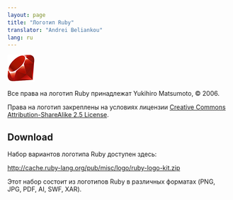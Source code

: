 ```yaml
---
layout: page
title: "Логотип Ruby"
translator: "Andrei Beliankou"
lang: ru
---
```


![Логотип Ruby](/images/header-ruby-logo.png)

Все права на логотип Ruby принадлежат Yukihiro Matsumoto, &copy; 2006.

Права на логотип закреплены на условиях лицензии [Creative Commons Attribution-ShareAlike 2.5 License][1].

## Download

Набор вариантов логотипа Ruby доступен здесь:

<http://cache.ruby-lang.org/pub/misc/logo/ruby-logo-kit.zip>

Этот набор состоит из логотипов Ruby в различных форматах (PNG, JPG, PDF, AI, SWF, XAR).

[1]: http://creativecommons.org/licenses/by-sa/2.5/
